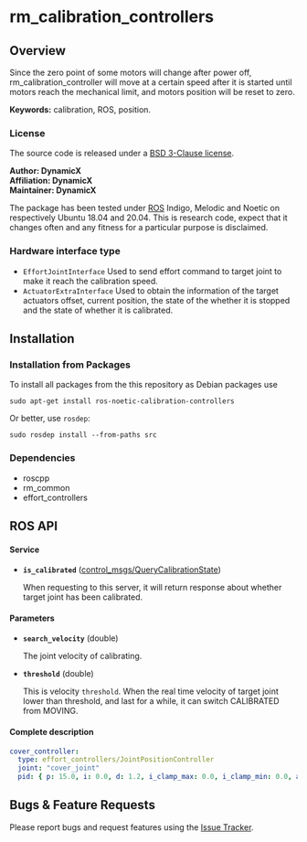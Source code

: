 # rm_calibration_controllers

## Overview

Since the zero point of some motors will change after power off, rm_calibration_controller will move at a certain speed after it is started until motors reach the mechanical limit, and motors position will be reset to zero.

**Keywords:** calibration, ROS, position.

### License

The source code is released under a [ BSD 3-Clause license](https://github.com/rm-controls/rm_controllers/blob/master/rm_calibration_controllers/LICENSE).

**Author: DynamicX<br />
Affiliation: DynamicX<br />
Maintainer: DynamicX**

The package has been tested under [ROS](https://www.ros.org/) Indigo, Melodic and Noetic on respectively Ubuntu 18.04 and 20.04. This is research code, expect that it changes often and any fitness for a particular purpose is disclaimed.

### Hardware interface type

+ `EffortJointInterface` Used to send effort command to target joint to make it reach the calibration speed.
+ `ActuatorExtraInterface` Used to obtain the information of the target actuators offset, current position, the state of the whether it is stopped and the state of whether it is calibrated.


## Installation

### Installation from Packages

To install all packages from the this repository as Debian packages use

    sudo apt-get install ros-noetic-calibration-controllers

Or better, use `rosdep`:

	sudo rosdep install --from-paths src

### Dependencies

* roscpp
* rm_common
* effort_controllers

## ROS API

#### Service

* **`is_calibrated`** ([control_msgs/QueryCalibrationState](http://docs.ros.org/en/api/control_msgs/html/srv/QueryCalibrationState.html))

  When requesting to this server, it will return response about whether target joint has been calibrated.


#### Parameters

* **`search_velocity`** (double)

  The joint velocity of calibrating.

* **`threshold`** (double)

  This is velocity `threshold`. When the real time velocity of target joint lower than threshold, and last for a while,
  it can switch CALIBRATED from MOVING.

#### Complete description

```yaml
cover_controller:
  type: effort_controllers/JointPositionController
  joint: "cover_joint"
  pid: { p: 15.0, i: 0.0, d: 1.2, i_clamp_max: 0.0, i_clamp_min: 0.0, antiwindup: true, publish_state: true }
```


## Bugs & Feature Requests

Please report bugs and request features using the [Issue Tracker](https://github.com/rm-controls/rm_controllers/issues).
